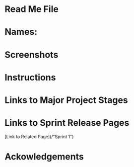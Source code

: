 # Read Me File

# Names:

# Screenshots

# Instructions

# Links to Major Project Stages

# Links to Sprint Release Pages

[Link to Related Page](/"Sprint 1")

# Ackowledgements

